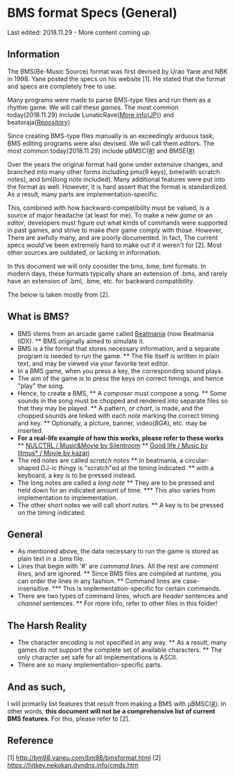 # BMS format Specs (General)

Last edited: 2018.11.29 - More content coming up.

## Information

The BMS(Be-Music Source) format was first devised by Urao Yane and NBK in 1998.
Yane posted the specs on his website [1]. He stated that the format and specs are completely free to use.

Many programs were made to parse BMS-type files and run them as a rhythm game. We will call these *game*s.
The most common today(2018.11.29) include LunaticRave([More info(JP)](http://bmsoffighters.net/lr2/)) and beatoraja([Repository](https://github.com/exch-bms2/beatoraja))

Since creating BMS-type files manually is an exceedingly arduous task, BMS editing programs were also devised. We will call them *editor*s.
The most common today(2018.11.29) include µBMSC([#](https://github.com/zardoru/iBMSC)) and BMSE([#](http://ucn.tokonats.net/software/bmse/))

Over the years the original format had gone under extensive changes, and branched into many other forms including pms(9 keys), bme(with scratch notes), and bml(long note included).
Many additional features were put into the format as well. However, it is hard assert that the format is standardized.
As a result, many parts are implementation-specific. 

This, combined with how backward-compatibility must be valued, is a source of major headache (at least for me).
To make a new *game* or an *editor*, developers must figure out what kinds of commands were supported in past games, 
and strive to make *their* game comply with those. However, There are awfully many, and are poorly documented.
In fact, The current specs would've been extremely hard to make out if it weren't for [2]. Most other sources are outdated, or lacking in information.

In this document we will only consider the bms, bme, bml formats. 
In modern days, these formats typically share an extension of .bms, and rarely have an extension of .bml, .bme, etc. for backward compatibility.

The below is taken mostly from [2].

## What is BMS?
 
 * BMS stems from an arcade game called [Beatmania](https://en.wikipedia.org/wiki/Beatmania) (now Beatmania IIDX).
 ** BMS originally aimed to simulate it.
 * BMS is a file format that stores necessary information, and a separate program is needed to run the game.
 ** The file itself is written in plain text, and may be viewed via your favorite text editor.
 * In a BMS game, when you press a key, the corresponding sound plays.
 * The aim of the game is to press the keys on correct timings, and hence "play" the song.
 * Hence, to create a BMS,
 ** A *composer* must compose a song.
 ** Some sounds in the song must be chopped and rendered into separate files so that they may be played.
 ** A pattern, or *chart*, is made, and the chopped sounds are linked with each *note* marking the correct timing and key.
 ** Optionally, a picture, banner, video(*BGA*), etc. may be inserted.
 * **For a real-life example of how this works, please refer to these works**
 ** [NULCTRL / Music&Movie by Silentroom](https://youtu.be/4-fsTRyEZmI)
 ** [Good life / Music by litmus* / Movie by kazari](https://youtu.be/zrqeye2uyuU)
 * The red notes are called *scratch note*s
 ** In beatmania, a circular-shaped DJ-ic thingy is "scratch"ed at the timing indicated.
 ** with a keyboard, a key is to be pressed instead.
 * The long notes are called a *long note*
 ** They are to be pressed and held down for an indicated amount of time.
 *** This also varies from implementation to implementation.
 * The other short notes we will call *short note*s.
 ** A key is to be pressed on the timing indicated.
  
## General

 * As mentioned above, the data necessary to run the game is stored as plain text in a .bms file.
 * Lines that begin with '#' are *command line*s. All the rest are *comment line*s, and are ignored. 
 ** Since BMS files are compiled at runtime, you can order the lines in any fashion.
 ** Command lines are case-insensitive.
 *** This is implementation-specific for certain commands.
 * There are two types of command lines, which are *header* sentences and *channel* sentences.
 ** For more info, refer to other files in this folder!

## The Harsh Reality

 * The character encoding is not specified in any way. 
 ** As a result, many games do not support the complete set of available characters.
 ** The only character set safe for all implementations is ASCII.
 * There are so many implementation-specific parts.

## And as such,

I will primarily list features that result from making a BMS with µBMSC([#](https://github.com/zardoru/iBMSC)).
In other words, **this document will not be a comprehensive list of current BMS features**. For this, please refer to [2].

## Reference
[1] http://bm98.yaneu.com/bm98/bmsformat.html
[2] https://hitkey.nekokan.dyndns.info/cmds.htm
